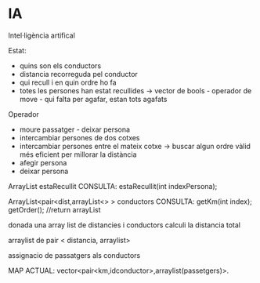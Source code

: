 # IA
Intel·ligència artifical

Estat:
 - quins son els conductors
 - distancia recorreguda pel conductor
 - qui recull i en quin ordre ho fa
 - totes les persones han estat recullides -> vector de bools - operador de move - qui falta per agafar, estan tots agafats



Operador
 - moure passatger - deixar persona
 - intercambiar persones de dos cotxes
 - intercambiar persones entre el mateix cotxe -> buscar algun ordre vàlid més eficient per millorar la distància
 - afegir persona
 - deixar persona


ArrayList<bool> estaRecullit
CONSULTA:
    estaRecullit(int indexPersona);


ArrayList<pair<dist,arrayList<> > conductors
CONSULTA:
    getKm(int index);
    getOrder(); //return arrayList

donada una array list de distancies i conductors calculi la distancia total

arraylist de pair < distancia, arraylist>

assignacio de passatgers als conductors

MAP ACTUAL: vector<pair<km,idconductor>,arraylist(passetgers)>.